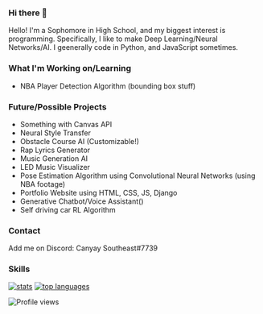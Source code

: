 ### Hi there 👋
Hello! I'm a Sophomore in High School, and my biggest interest is programming. Specifically, I like to make Deep Learning/Neural Networks/AI. I geenerally code in Python, and JavaScript sometimes.

### What I'm Working on/Learning

- NBA Player Detection Algorithm (bounding box stuff)

### Future/Possible Projects

- Something with Canvas API
- Neural Style Transfer
- Obstacle Course AI (Customizable!)
- Rap Lyrics Generator
- Music Generation AI
- LED Music Visualizer
- Pose Estimation Algorithm using Convolutional Neural Networks (using NBA footage)
- Portfolio Website using HTML, CSS, JS, Django
- Generative Chatbot/Voice Assistant()
- Self driving car RL Algorithm

### Contact
Add me on Discord: Canyay Southeast#7739

### Skills
[![stats](https://github-readme-stats.vercel.app/api?username=Stylos21&show_icons=true)](https://github.com/anuraghazra/github-readme-stats)
[![top languages](https://github-readme-stats.vercel.app/api/top-langs?username=Stylos21&layout=compact)](https://github.com/anuraghazra/github-readme-stats)

![Profile views](https://gpvc.arturio.dev/Stylos21)
